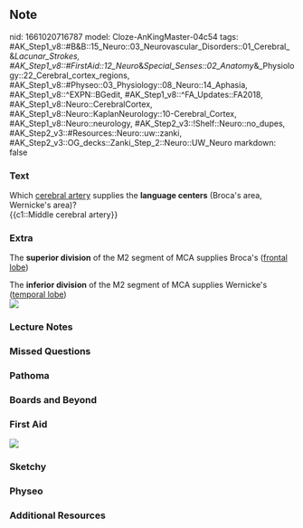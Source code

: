 ## Note
nid: 1661020716787
model: Cloze-AnKingMaster-04c54
tags: #AK_Step1_v8::#B&B::15_Neuro::03_Neurovascular_Disorders::01_Cerebral_&_Lacunar_Strokes, #AK_Step1_v8::#FirstAid::12_Neuro_&_Special_Senses::02_Anatomy_&_Physiology::22_Cerebral_cortex_regions, #AK_Step1_v8::#Physeo::03_Physiology::08_Neuro::14_Aphasia, #AK_Step1_v8::^EXPN::BGedit, #AK_Step1_v8::^FA_Updates::FA2018, #AK_Step1_v8::Neuro::CerebralCortex, #AK_Step1_v8::Neuro::KaplanNeurology::10-Cerebral_Cortex, #AK_Step1_v8::Neuro::neurology, #AK_Step2_v3::!Shelf::Neuro::no_dupes, #AK_Step2_v3::#Resources::Neuro::uw::zanki, #AK_Step2_v3::OG_decks::Zanki_Step_2::Neuro::UW_Neuro
markdown: false

### Text
<div>
  Which <u>cerebral artery</u> supplies the <b>language centers</b>
  (Broca's area, Wernicke's area)?
</div>
<div>
  {{c1::Middle cerebral artery}}
</div>

### Extra
The <b>superior division</b> of the M2 segment of MCA supplies
Broca's (<u>frontal lobe</u>)
<div>
  The <b>inferior division</b> of the M2 segment of MCA supplies
  Wernicke's (<u>temporal lobe</u>)
</div>
<div><img src="paste-349421359333926.jpg"></div>

### Lecture Notes


### Missed Questions


### Pathoma


### Boards and Beyond


### First Aid
<img src="tmppMG8vA.png">

### Sketchy


### Physeo


### Additional Resources

